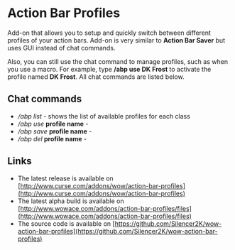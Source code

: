 Action Bar Profiles
===================

Add-on that allows you to setup and quickly switch between different profiles of your action bars. Add-on is very similar to **Action Bar Saver** but uses GUI instead of chat commands.

Also, you can still use the chat command to manage profiles, such as when you use a macro. For example, type **/abp use DK Frost** to activate the profile named **DK Frost**. All chat commands are listed below.

Chat commands
-------------

* */abp list* - shows the list of available profiles for each class
* */abp use* **profile name** - 
* */abp save* **profile name** -
* */abp del* **profile name** - 

Links
-----

* The latest release is available on [http://www.curse.com/addons/wow/action-bar-profiles](http://www.curse.com/addons/wow/action-bar-profiles)
* The latest alpha build is available on [http://www.wowace.com/addons/action-bar-profiles/files](http://www.wowace.com/addons/action-bar-profiles/files)
* The source code is available on [https://github.com/Silencer2K/wow-action-bar-profiles](https://github.com/Silencer2K/wow-action-bar-profiles)
